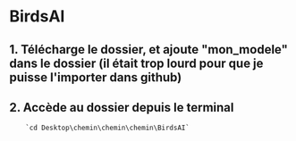 # BirdsAI

## 1.   Télécharge le dossier, et ajoute "mon_modele" dans le dossier (il était trop lourd pour que je puisse l'importer dans github)

## 2.   Accède au dossier depuis le terminal
        `cd Desktop\chemin\chemin\chemin\BirdsAI`
        
        
